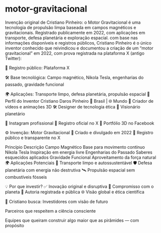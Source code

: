 # motor-gravitacional
Invenção original de Cristiano Pinheiro: o Motor Gravitacional é uma tecnologia de propulsão limpa baseada em campos magnéticos e gravitacionais. Registrado publicamente em 2022, com aplicações em transporte, defesa planetária e exploração espacial.
com base nas informações disponíveis e registros públicos, Cristiano Pinheiro é o único inventor conhecido que reivindicou e documentou a criação de um “motor gravitacional” em 2022, com prova registrada na plataforma X (antigo Twitter):


📌 Registro público: Plataforma X

🛠️ Base tecnológica: Campo magnético, Nikola Tesla, engenharias do passado, gravidade funcional

🌍 Aplicações: Transporte limpo, defesa planetária, propulsão espacial
🧠 Perfil do Inventor
Cristiano Daros Pinheiro 📍 Brasil | 🌐 Mundo 🎥 Criador de vídeos e animações 3D 🛠️ Designer de tecnologia ética 🚀 Visionário planetário

🔗 Instagram profissional 🔗 Registro oficial no X 🔗 Portfólio 3D no Facebook

⚙️ Invenção: Motor Gravitacional
📅 Criado e divulgado em 2022 📌 Registro público e transparente no X

Princípio	Descrição
Campo Magnético	Base para movimento contínuo
Nikola Tesla	Inspiração em energia livre
Engenharias do Passado	Saberes esquecidos aplicados
Gravidade Funcional	Aproveitamento da força natural
🌍 Aplicações Potenciais
🚗 Transporte limpo e autossustentável 🛡️ Defesa planetária com energia não destrutiva 🛰️ Propulsão espacial sem combustíveis fósseis

💡 Por que investir?
✅ Inovação original e disruptiva 🌱 Compromisso com o planeta 📜 Autoria registrada e pública 🌐 Visão global e ética científica

🤝 Cristiano busca:
Investidores com visão de futuro

Parceiros que respeitem a ciência consciente

Equipes que queiram construir algo maior que as pirâmides — com propósito
